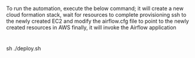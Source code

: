 #
To run the automation, execute the below command;  it will create a new cloud formation stack, wait for resources to complete provisioning
ssh to the newly created EC2 and modify the airflow.cfg file to point to the newly created resources in AWS
finally, it will invoke the Airflow application
#
sh ./deploy.sh

